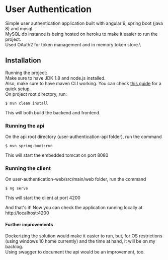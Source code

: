 # User Authentication

Simple user authentication application built with angular 9, spring boot (java 8) and mysql.\
MySQL db instance is being hosted on heroku to make it easier to run the project.\
Used OAuth2 for token management and in memory token store.\
 

## Installation

Running the project:\
Make sure to have JDK 1.8 and node.js installed.\
Also, make sure to have maven CLI working. You can check [this guide](https://www.baeldung.com/install-maven-on-windows-linux-mac) for a quick setup.\
On project root directory, run:
```
$ mvn clean install
```
This will both build the backend and frontend.

### Running the api
On the api root directory (user-authentication-api folder), run the command
```
$ mvn spring-boot:run
```
This will start the embedded tomcat on port 8080

### Running the client
On user-authentication-web/src/main/web folder, run the command
```
$ ng serve
```
This will start the client at port 4200

And that's it! Now you can check the application running locally at http://localhost:4200

#### Further improvements
Dockerizing the solution would make it easier to run, but, for OS restrictions (using windows 10 home currently) and the time at hand, it will be on my backlog.\
Using swagger to document the api would be an improvement, too.
